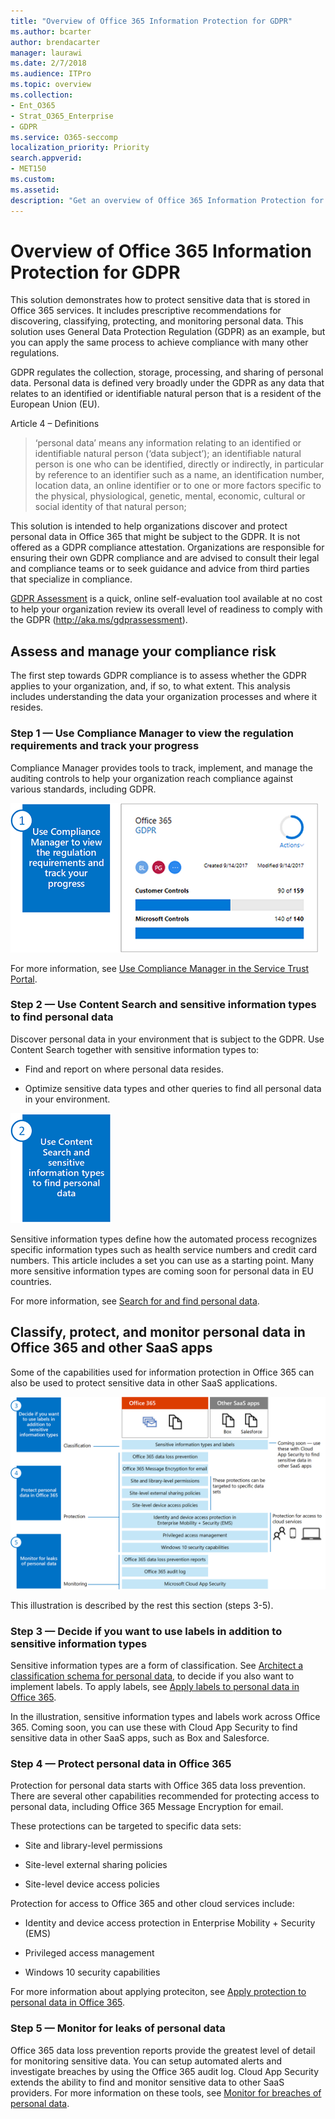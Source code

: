 ```yaml
---
title: "Overview of Office 365 Information Protection for GDPR"
ms.author: bcarter
author: brendacarter
manager: laurawi
ms.date: 2/7/2018
ms.audience: ITPro
ms.topic: overview
ms.collection: 
- Ent_O365
- Strat_O365_Enterprise
- GDPR
ms.service: O365-seccomp
localization_priority: Priority
search.appverid:
- MET150
ms.custom:
ms.assetid:
description: "Get an overview of Office 365 Information Protection for GDPR. Learn how to discover, classify, protect, adn monitor personal data."
---
```

# Overview of Office 365 Information Protection for GDPR

This solution demonstrates how to protect sensitive data that is stored in Office 365 services. It includes prescriptive recommendations for discovering, classifying, protecting, and monitoring personal data. This solution uses General Data Protection Regulation (GDPR) as an example, but you can apply the same process to achieve compliance with many other regulations.

GDPR regulates the collection, storage, processing, and sharing of personal data. Personal data is defined very broadly under the GDPR as any data that relates to an identified or identifiable natural person that is a resident of the European Union (EU).

Article 4 – Definitions

> ‘personal data’ means any information relating to an identified or identifiable natural person (‘data subject’); an identifiable natural person is one who can be identified, directly or indirectly, in particular by reference to an identifier such as a name, an identification number, location data, an online identifier or to one or more factors specific to the physical, physiological, genetic, mental, economic, cultural or social identity of that natural person;

This solution is intended to help organizations discover and protect personal data in Office 365 that might be subject to the GDPR. It is not offered as a GDPR compliance attestation. Organizations are responsible for ensuring their own GDPR compliance and are advised to consult their legal and compliance teams or to seek guidance and advice from third parties that specialize in compliance.

[GDPR Assessment](https://assessment.microsoft.com/gdpr-compliance) is a quick, online self-evaluation tool available at no cost to help your organization review its overall level of readiness to comply with the GDPR (<http://aka.ms/gdprassessment>).

## Assess and manage your compliance risk

The first step towards GDPR compliance is to assess whether the GDPR applies to your organization, and, if so, to what extent. This analysis includes understanding the data your organization processes and where it resides.

### Step 1 — Use Compliance Manager to view the regulation requirements and track your progress

Compliance Manager provides tools to track, implement, and manage the auditing controls to help your organization reach compliance against various standards, including GDPR.

![Use Compliance Manager to view requirements and track progress](Media/Overview-image1.png)

For more information, see [Use Compliance Manager in the Service Trust Portal](https://support.office.com/en-us/article/Use-Compliance-Manager-in-the-Service-Trust-Portal-Preview-5756d342-5af9-4496-82e8-4dd50fa39942). 

### Step 2 — Use Content Search and sensitive information types to find personal data 

Discover personal data in your environment that is subject to the GDPR. Use Content Search together with sensitive information types to:

-   Find and report on where personal data resides.

-   Optimize sensitive data types and other queries to find all personal data in your environment.

![Use Content Search and sensitive info types to find personal data](Media/Overview-image2.png)

Sensitive information types define how the automated process recognizes specific information types such as health service numbers and credit card numbers. This article includes a set you can use as a starting point. Many more sensitive information types are coming soon for personal data in EU countries.

For more information, see [Search for and find personal data](search-for-and-find-personal-data.md). 

## Classify, protect, and monitor personal data in Office 365 and other SaaS apps

Some of the capabilities used for information protection in Office 365 can also be used to protect sensitive data in other SaaS applications.

![Classify, protect, and monitor personal data](Media/Overview-image3.png)

This illustration is described by the rest this section (steps 3-5).

### Step 3 — Decide if you want to use labels in addition to sensitive information types

Sensitive information types are a form of classification. See [Architect a classification schema for personal data](architect-a-classification-schema-for-personal-data.md), to decide if you also want to implement labels. To apply labels, see [Apply labels to personal data in Office 365](apply-labels-to-personal-data-in-office-365.md).

In the illustration, sensitive information types and labels work across Office 365. Coming soon, you can use these with Cloud App Security to find sensitive data in other SaaS apps, such as Box and Salesforce.

### Step 4 — Protect personal data in Office 365 

Protection for personal data starts with Office 365 data loss prevention. There are several other capabilities recommended for protecting access to personal data, including Office 365 Message Encryption for email.

These protections can be targeted to specific data sets:

-   Site and library-level permissions

-   Site-level external sharing policies

-   Site-level device access policies

Protection for access to Office 365 and other cloud services include:

-   Identity and device access protection in Enterprise Mobility + Security (EMS)

-   Privileged access management

-   Windows 10 security capabilities

For more information about applying proteciton, see [Apply protection to personal data in Office 365](apply-protection-to-personal-data-in-office-365.md).

### Step 5 — Monitor for leaks of personal data

Office 365 data loss prevention reports provide the greatest level of detail for monitoring sensitive data. You can setup automated alerts and investigate breaches by using the Office 365 audit log. Cloud App Security extends the ability to find and monitor sensitive data to other SaaS providers. For more information on these tools, see [Monitor for breaches of personal data](monitor-for-leaks-of-personal-data.md).
